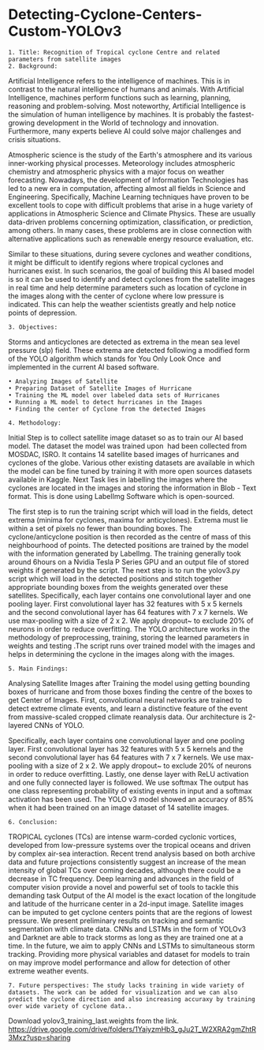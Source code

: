 # Detecting-Cyclone-Centers-Custom-YOLOv3

    1. Title: Recognition of Tropical cyclone Centre and related parameters from satellite images
    2. Background:

 Artificial Intelligence refers to the intelligence of machines. This is in contrast to the natural intelligence of humans and animals. With Artificial Intelligence, machines perform functions such as learning, planning, reasoning and problem-solving. Most noteworthy, Artificial Intelligence is the simulation of human intelligence by machines. It is probably the fastest-growing development in the World of technology and innovation. Furthermore, many experts believe AI could solve major challenges and crisis situations.

Atmospheric science is the study of the Earth's atmosphere and its various inner-working physical processes. Meteorology includes atmospheric chemistry and atmospheric physics with a major focus on weather forecasting. Nowadays, the development of Information Technologies has led to a new era in computation, affecting almost all fields in Science and Engineering. Specifically, Machine Learning techniques have proven to be excellent tools to cope with difficult problems that arise in a huge variety of applications in Atmospheric Science and Climate Physics. These are usually data-driven problems concerning optimization, classification, or prediction, among others. In many cases, these problems are in close connection with alternative applications such as renewable energy resource evaluation, etc.

Similar to these situations, during severe cyclones and weather conditions, it might be difficult to identify regions where tropical cyclones and hurricanes exist. In such scenarios, the goal of building this AI based model is so it can be used to identify and detect cyclones from the satellite images in real time and help determine parameters such as location of cyclone in the images along with the center of cyclone where low pressure is indicated. This can help the weather scientists greatly and help notice points of depression.
                       
    3. Objectives:
 Storms and anticyclones are detected as extrema in the mean sea level pressure (slp) field. These extrema are detected following a modified form of the YOLO algorithm which stands for You Only Look Once  and implemented in the current AI based software.

    • Analyzing Images of Satellite 
    • Preparing Dataset of Satellite Images of Hurricane 
    • Training the ML model over labeled data sets of Hurricanes
    • Running a ML model to detect hurricanes in the Images
    • Finding the center of Cyclone from the detected Images                                       

    4. Methodology:

Initial Step is to collect satellite image dataset so as to train our AI based model. The dataset the model was trained upon  had been collected from MOSDAC, ISRO. It contains 14 satellite based images of hurricanes and cyclones of the globe.
Various other existing datasets are available in which the model can be fine tuned by training it with more open sources datasets available in Kaggle. Next Task lies in labelling the images where the cyclones are located in the images and storing the information in Blob - Text format. This is done using LabelImg Software which is open-sourced.

The first step is to run the training script which will load in the fields, detect extrema (minima for cyclones, maxima for anticyclones). Extrema must lie within a set of pixels no fewer than bounding boxes. The cyclone/anticyclone position is then recorded as the centre of mass of this neighbourhood of points. The detected positions are trained by the model with the information generated by LabelImg. The training generally took around 6hours on a Nvidia Tesla P Series GPU and an output file of stored weights if generated by the script.
The next step is to run the yolov3.py script which will load in the detected positions and stitch together appropriate bounding boxes from the weights generated over these satellites. Specifically, each layer contains one convolutional layer and one pooling layer. First convolutional layer has 32 features with 5 x 5 kernels and the second convolutional layer has 64 features with 7 x 7 kernels. We use max-pooling with a size of 2 x 2. We apply dropout~ to exclude 20% of neurons in order to reduce overfitting. The YOLO architecture works in the methodology of preprocessing, training, storing the learned parameters in weights and testing .The script runs over trained model with the images and helps in determining the cyclone in the images along with the images.

         
    5. Main Findings: 
Analysing Satellite Images after Training the model using getting bounding boxes of hurricane and from those boxes finding the centre of the boxes to get Center of Images. First, convolutional neural networks are trained to detect extreme climate events, and learn a distinctive feature of the event from massive-scaled cropped climate reanalysis data. Our architecture is 2-layered CNNs of YOLO.

Specifically, each layer contains one convolutional layer and one pooling layer. First convolutional layer has 32 features with 5 x 5 kernels and the second convolutional layer has 64 features with 7 x 7 kernels. We use max-pooling with a size of 2 x 2. We apply dropout~ to exclude 20% of neurons in order to reduce overfitting. Lastly, one dense layer with ReLU activation and one fully connected layer is followed. We use softmax The output has one class representing probability of existing events in input and a softmax activation has been used. The YOLO v3 model showed an accuracy of 85% when it had been trained on an image dataset of 14 satellite images.
                                                                                   
       
    6. Conclusion: 
TROPICAL cyclones (TCs) are intense warm-corded cyclonic vortices, developed from low-pressure systems over the tropical oceans and driven by complex air-sea interaction. Recent trend analysis based on both archive data and future projections consistently suggest an increase of the mean intensity of global TCs over coming decades, although there could be a decrease in TC frequency. Deep learning and advances in the field of computer vision provide a novel and powerful set of tools to tackle this demanding task
Output of the AI model is the exact location of the longitude and latitude of the hurricane center in a 2d-input image. Satellite images can be imputed to get cyclone centers points that are the regions of lowest pressure. We present preliminary results on tracking and semantic segmentation with climate data. CNNs and LSTMs in the form of YOLOv3 and Darknet are able to track storms as long as they are trained one at a time. In the future, we aim to apply CNNs and LSTMs to simultaneous storm tracking. Providing more physical variables and dataset for models to train on may improve model performance and allow for detection of other extreme weather events.

    7. Future perspectives: The study lacks training in wide variety of datasets. The work can be added for visualization and we can also predict the cyclone direction and also increasing accuraxy by training over wide variety of cyclone data..                     
Download yolov3_training_last.weights from the link.
https://drive.google.com/drive/folders/1YaiyzmHb3_gJu2T_W2XRA2gmZhtR3Mxz?usp=sharing
